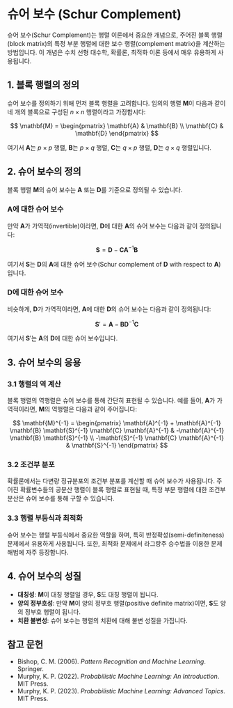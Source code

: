 # 슈어 보수 (Schur Complement)

슈어 보수(Schur Complement)는 행렬 이론에서 중요한 개념으로, 주어진 블록 행렬(block matrix)의 특정 부분 행렬에 대한 보수 행렬(complement matrix)을 계산하는 방법입니다. 이 개념은 수치 선형 대수학, 확률론, 최적화 이론 등에서 매우 유용하게 사용됩니다.

## 1. 블록 행렬의 정의

슈어 보수를 정의하기 위해 먼저 블록 행렬을 고려합니다. 임의의 행렬 $\mathbf{M}$이 다음과 같이 네 개의 블록으로 구성된 $n \times n$ 행렬이라고 가정합시다:

$$
\mathbf{M} = \begin{pmatrix}
\mathbf{A} & \mathbf{B} \\
\mathbf{C} & \mathbf{D}
\end{pmatrix}
$$

여기서 $\mathbf{A}$는 $p \times p$ 행렬, $\mathbf{B}$는 $p \times q$ 행렬, $\mathbf{C}$는 $q \times p$ 행렬, $\mathbf{D}$는 $q \times q$ 행렬입니다.

## 2. 슈어 보수의 정의

블록 행렬 $\mathbf{M}$의 슈어 보수는 $\mathbf{A}$ 또는 $\mathbf{D}$를 기준으로 정의될 수 있습니다.

### $\mathbf{A}$에 대한 슈어 보수

만약 $\mathbf{A}$가 가역적(invertible)이라면, $\mathbf{D}$에 대한 $\mathbf{A}$의 슈어 보수는 다음과 같이 정의됩니다:

$$
\mathbf{S} = \mathbf{D} - \mathbf{C} \mathbf{A}^{-1} \mathbf{B}
$$

여기서 $\mathbf{S}$는 $\mathbf{D}$의 $\mathbf{A}$에 대한 슈어 보수(Schur complement of $\mathbf{D}$ with respect to $\mathbf{A}$)입니다.

### $\mathbf{D}$에 대한 슈어 보수

비슷하게, $\mathbf{D}$가 가역적이라면, $\mathbf{A}$에 대한 $\mathbf{D}$의 슈어 보수는 다음과 같이 정의됩니다:

$$
\mathbf{S}' = \mathbf{A} - \mathbf{B} \mathbf{D}^{-1} \mathbf{C}
$$

여기서 $\mathbf{S}'$는 $\mathbf{A}$의 $\mathbf{D}$에 대한 슈어 보수입니다.

## 3. 슈어 보수의 응용

### 3.1 행렬의 역 계산

블록 행렬의 역행렬은 슈어 보수를 통해 간단히 표현될 수 있습니다. 예를 들어, $\mathbf{A}$가 가역적이라면, $\mathbf{M}$의 역행렬은 다음과 같이 주어집니다:

$$
\mathbf{M}^{-1} = \begin{pmatrix}
\mathbf{A}^{-1} + \mathbf{A}^{-1} \mathbf{B} \mathbf{S}^{-1} \mathbf{C} \mathbf{A}^{-1} & -\mathbf{A}^{-1} \mathbf{B} \mathbf{S}^{-1} \\
-\mathbf{S}^{-1} \mathbf{C} \mathbf{A}^{-1} & \mathbf{S}^{-1}
\end{pmatrix}
$$

### 3.2 조건부 분포

확률론에서는 다변량 정규분포의 조건부 분포를 계산할 때 슈어 보수가 사용됩니다. 주어진 확률변수들의 공분산 행렬이 블록 행렬로 표현될 때, 특정 부분 행렬에 대한 조건부 분산은 슈어 보수를 통해 구할 수 있습니다.

### 3.3 행렬 부등식과 최적화

슈어 보수는 행렬 부등식에서 중요한 역할을 하며, 특히 반정확성(semi-definiteness) 문제에서 유용하게 사용됩니다. 또한, 최적화 문제에서 라그랑주 승수법을 이용한 문제 해법에 자주 등장합니다.

## 4. 슈어 보수의 성질

- **대칭성**: $\mathbf{M}$이 대칭 행렬일 경우, $\mathbf{S}$도 대칭 행렬이 됩니다.
- **양의 정부호성**: 만약 $\mathbf{M}$이 양의 정부호 행렬(positive definite matrix)이면, $\mathbf{S}$도 양의 정부호 행렬이 됩니다.
- **치환 불변성**: 슈어 보수는 행렬의 치환에 대해 불변 성질을 가집니다.

## 참고 문헌

- Bishop, C. M. (2006). *Pattern Recognition and Machine Learning*. Springer.
- Murphy, K. P. (2022). *Probabilistic Machine Learning: An Introduction*. MIT Press.
- Murphy, K. P. (2023). *Probabilistic Machine Learning: Advanced Topics*. MIT Press.

